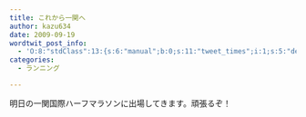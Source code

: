 ```yaml
---
title: これから一関へ
author: kazu634
date: 2009-09-19
wordtwit_post_info:
  - 'O:8:"stdClass":13:{s:6:"manual";b:0;s:11:"tweet_times";i:1;s:5:"delay";i:0;s:7:"enabled";i:1;s:10:"separation";s:2:"60";s:7:"version";s:3:"3.7";s:14:"tweet_template";b:0;s:6:"status";i:2;s:6:"result";a:0:{}s:13:"tweet_counter";i:2;s:13:"tweet_log_ids";a:1:{i:0;i:4789;}s:9:"hash_tags";a:0:{}s:8:"accounts";a:1:{i:0;s:7:"kazu634";}}'
categories:
  - ランニング

---
```

<div class="section">
<p>
    明日の一関国際ハーフマラソンに出場してきます。頑張るぞ！
</p>
</div>
